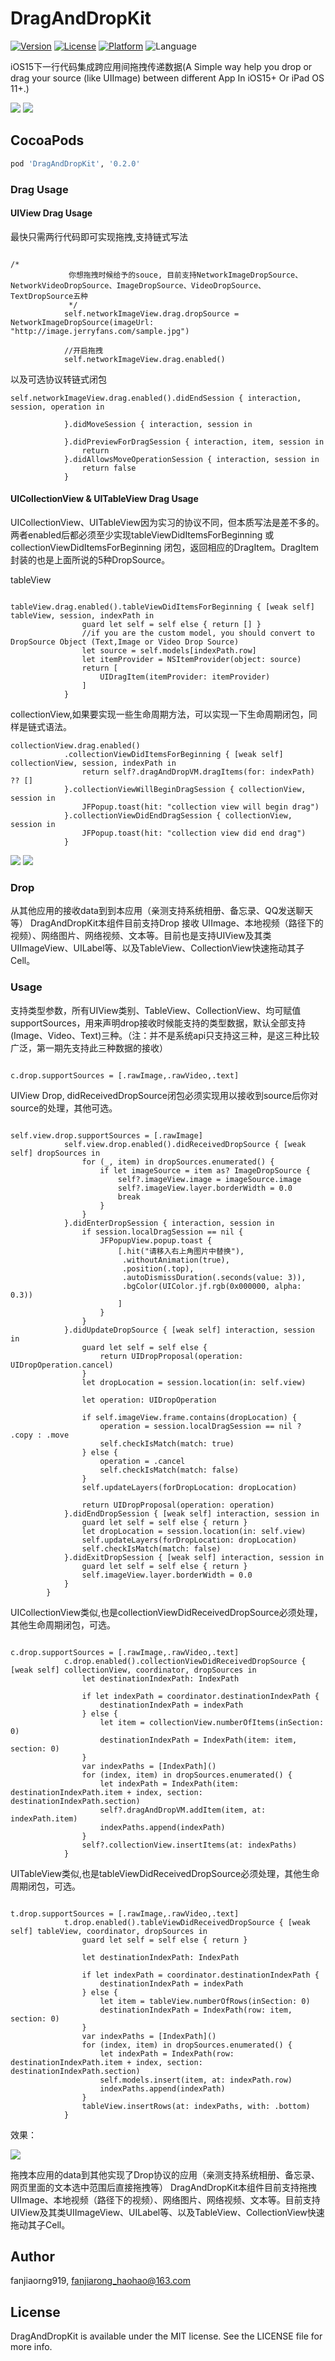 # DragAndDropKit

[![Version](https://img.shields.io/cocoapods/v/DragAndDropKit.svg?style=flat)](https://cocoapods.org/pods/DragAndDropKit)
[![License](https://img.shields.io/cocoapods/l/DragAndDropKit.svg?style=flat)](https://cocoapods.org/pods/DragAndDropKit)
[![Platform](https://img.shields.io/cocoapods/p/DragAndDropKit.svg?style=flat)](https://cocoapods.org/pods/DragAndDropKit)
![Language](https://img.shields.io/badge/language-Swift-DE5C43.svg?style=flat)

iOS15下一行代码集成跨应用间拖拽传递数据(A Simple way help you drop or drag your source (like UIImage) between different App In iOS15+ Or iPad OS 11+.)

![](https://github.com/JerryFans/DragAndDropKit/raw/main/drag_view.gif)   ![](https://github.com/JerryFans/DragAndDropKit/raw/main/drag_view_1.gif)

## CocoaPods

```ruby
pod 'DragAndDropKit', '0.2.0'
```

### Drag Usage


#### UIView Drag Usage

最快只需两行代码即可实现拖拽,支持链式写法

```

/*
             你想拖拽时候给予的souce, 目前支持NetworkImageDropSource、NetworkVideoDropSource、ImageDropSource、VideoDropSource、TextDropSource五种
             */
            self.networkImageView.drag.dropSource = NetworkImageDropSource(imageUrl: "http://image.jerryfans.com/sample.jpg")
            
            //开启拖拽
            self.networkImageView.drag.enabled()

```

以及可选协议转链式闭包

```
self.networkImageView.drag.enabled().didEndSession { interaction, session, operation in
                
            }.didMoveSession { interaction, session in
                
            }.didPreviewForDragSession { interaction, item, session in
                return
            }.didAllowsMoveOperationSession { interaction, session in
                return false
            }
```

#### UICollectionView & UITableView Drag Usage

UICollectionView、UITableView因为实习的协议不同，但本质写法是差不多的。
两者enabled后都必须至少实现tableViewDidItemsForBeginning  或 collectionViewDidItemsForBeginning 闭包，返回相应的DragItem。DragItem封装的也是上面所说的5种DropSource。

tableView

```

tableView.drag.enabled().tableViewDidItemsForBeginning { [weak self] tableView, session, indexPath in
                guard let self = self else { return [] }
                //if you are the custom model, you should convert to DropSource Object (Text,Image or Video Drop Source)
                let source = self.models[indexPath.row]
                let itemProvider = NSItemProvider(object: source)
                return [
                    UIDragItem(itemProvider: itemProvider)
                ]
            }

```

collectionView,如果要实现一些生命周期方法，可以实现一下生命周期闭包，同样是链式语法。

```
collectionView.drag.enabled()
            .collectionViewDidItemsForBeginning { [weak self] collectionView, session, indexPath in
                return self?.dragAndDropVM.dragItems(for: indexPath) ?? []
            }.collectionViewWillBeginDragSession { collectionView, session in
                JFPopup.toast(hit: "collection view will begin drag")
            }.collectionViewDidEndDragSession { collectionView, session in
                JFPopup.toast(hit: "collection view did end drag")
            }
```

![](https://github.com/JerryFans/DragAndDropKit/raw/main/drag_view.gif)   ![](https://github.com/JerryFans/DragAndDropKit/raw/main/drag_view_1.gif)

### Drop

从其他应用的接收data到到本应用（亲测支持系统相册、备忘录、QQ发送聊天等） DragAndDropKit本组件目前支持Drop 接收 UIImage、本地视频（路径下的视频）、网络图片、网络视频、文本等。目前也是支持UIView及其类UIImageView、UILabel等、以及TableView、CollectionView快速拖动其子Cell。

### Usage

支持类型参数，所有UIView类别、TableView、CollectionView、均可赋值supportSources，用来声明drop接收时候能支持的类型数据，默认全部支持(Image、Video、Text)三种。（注：并不是系统api只支持这三种，是这三种比较广泛，第一期先支持此三种数据的接收）

```

c.drop.supportSources = [.rawImage,.rawVideo,.text]

```

UIView Drop, didReceivedDropSource闭包必须实现用以接收到source后你对source的处理，其他可选。

```

self.view.drop.supportSources = [.rawImage]
            self.view.drop.enabled().didReceivedDropSource { [weak self] dropSources in
                for (_, item) in dropSources.enumerated() {
                    if let imageSource = item as? ImageDropSource {
                        self?.imageView.image = imageSource.image
                        self?.imageView.layer.borderWidth = 0.0
                        break
                    }
                }
            }.didEnterDropSession { interaction, session in
                if session.localDragSession == nil {
                    JFPopupView.popup.toast {
                        [.hit("请移入右上角图片中替换"),
                         .withoutAnimation(true),
                         .position(.top),
                         .autoDismissDuration(.seconds(value: 3)),
                         .bgColor(UIColor.jf.rgb(0x000000, alpha: 0.3))
                        ]
                    }
                }
            }.didUpdateDropSource { [weak self] interaction, session in
                guard let self = self else {
                    return UIDropProposal(operation: UIDropOperation.cancel)
                }
                let dropLocation = session.location(in: self.view)
                
                let operation: UIDropOperation
                
                if self.imageView.frame.contains(dropLocation) {
                    operation = session.localDragSession == nil ? .copy : .move
                    self.checkIsMatch(match: true)
                } else {
                    operation = .cancel
                    self.checkIsMatch(match: false)
                }
                self.updateLayers(forDropLocation: dropLocation)
                
                return UIDropProposal(operation: operation)
            }.didEndDropSession { [weak self] interaction, session in
                guard let self = self else { return }
                let dropLocation = session.location(in: self.view)
                self.updateLayers(forDropLocation: dropLocation)
                self.checkIsMatch(match: false)
            }.didExitDropSession { [weak self] interaction, session in
                guard let self = self else { return }
                self.imageView.layer.borderWidth = 0.0
            }
        }

```

UICollectionView类似,也是collectionViewDidReceivedDropSource必须处理，其他生命周期闭包，可选。

```

c.drop.supportSources = [.rawImage,.rawVideo,.text]
            c.drop.enabled().collectionViewDidReceivedDropSource { [weak self] collectionView, coordinator, dropSources in
                let destinationIndexPath: IndexPath
                
                if let indexPath = coordinator.destinationIndexPath {
                    destinationIndexPath = indexPath
                } else {
                    let item = collectionView.numberOfItems(inSection: 0)
                    destinationIndexPath = IndexPath(item: item, section: 0)
                }
                var indexPaths = [IndexPath]()
                for (index, item) in dropSources.enumerated() {
                    let indexPath = IndexPath(item: destinationIndexPath.item + index, section: destinationIndexPath.section)
                    self?.dragAndDropVM.addItem(item, at: indexPath.item)
                    indexPaths.append(indexPath)
                }
                self?.collectionView.insertItems(at: indexPaths)
            }

```

UITableView类似,也是tableViewDidReceivedDropSource必须处理，其他生命周期闭包，可选。

```

t.drop.supportSources = [.rawImage,.rawVideo,.text]
            t.drop.enabled().tableViewDidReceivedDropSource { [weak self] tableView, coordinator, dropSources in
                guard let self = self else { return }
                
                let destinationIndexPath: IndexPath
                
                if let indexPath = coordinator.destinationIndexPath {
                    destinationIndexPath = indexPath
                } else {
                    let item = tableView.numberOfRows(inSection: 0)
                    destinationIndexPath = IndexPath(row: item, section: 0)
                }
                var indexPaths = [IndexPath]()
                for (index, item) in dropSources.enumerated() {
                    let indexPath = IndexPath(row: destinationIndexPath.item + index, section: destinationIndexPath.section)
                    self.models.insert(item, at: indexPath.row)
                    indexPaths.append(indexPath)
                }
                tableView.insertRows(at: indexPaths, with: .bottom)
            }

```

效果：

![](https://github.com/JerryFans/DragAndDropKit/raw/main/drop_view.gif)

拖拽本应用的data到其他实现了Drop协议的应用（亲测支持系统相册、备忘录、网页里面的文本选中范围后直接拖拽等） DragAndDropKit本组件目前支持拖拽UIImage、本地视频（路径下的视频）、网络图片、网络视频、文本等。目前支持UIView及其类UIImageView、UILabel等、以及TableView、CollectionView快速拖动其子Cell。


## Author

fanjiaorng919, fanjiarong_haohao@163.com

## License

DragAndDropKit is available under the MIT license. See the LICENSE file for more info.
